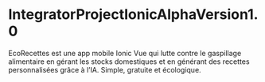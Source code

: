 # IntegratorProjectIonicAlphaVersion1.0
EcoRecettes est une app mobile Ionic Vue qui lutte contre le gaspillage alimentaire en gérant les stocks domestiques et en générant des recettes personnalisées grâce à l’IA. Simple, gratuite et écologique.
